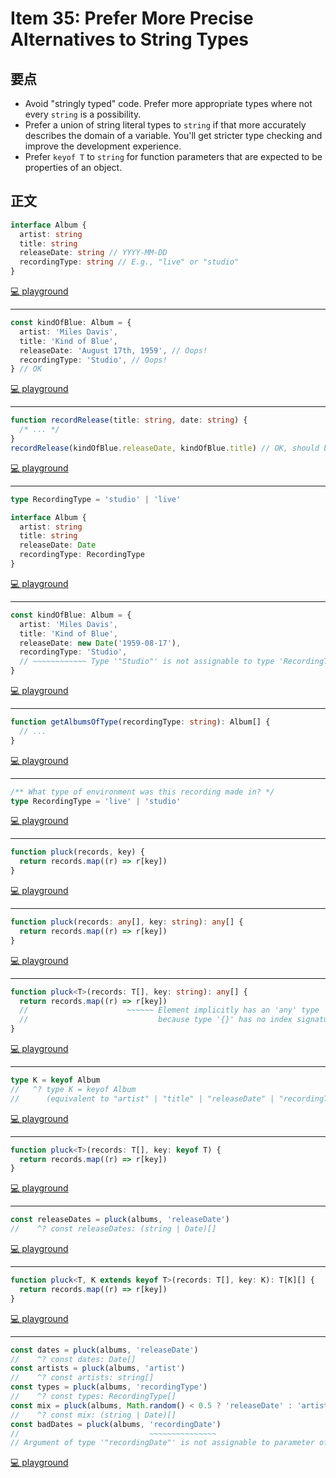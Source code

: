 # Item 35: Prefer More Precise Alternatives to String Types

## 要点

- Avoid "stringly typed" code. Prefer more appropriate types where not every `string` is a possibility.
- Prefer a union of string literal types to `string` if that more accurately describes the domain of a variable. You'll get stricter type checking and improve the development experience.
- Prefer `keyof T` to `string` for function parameters that are expected to be properties of an object.

## 正文

```ts
interface Album {
  artist: string
  title: string
  releaseDate: string // YYYY-MM-DD
  recordingType: string // E.g., "live" or "studio"
}
```

[💻 playground](https://www.typescriptlang.org/play/?ts=5.4.5#code/JYOwLgpgTgZghgYwgAgIIBsBGBXAtsgbwChlk4oxgBnMALmRqlAHMBuE5SsdCexl9qSgQecKhAAicSHzBMQbUgHolyAJoa1AWgCyOrRIkdhCAPZQAJiwAqATwAOvBnIHLVAUQB0zTwBpkAETowABuEAHI5oE02FamAUQAvkRAA)

---

```ts
const kindOfBlue: Album = {
  artist: 'Miles Davis',
  title: 'Kind of Blue',
  releaseDate: 'August 17th, 1959', // Oops!
  recordingType: 'Studio', // Oops!
} // OK
```

[💻 playground](https://www.typescriptlang.org/play/?ts=5.4.5#code/JYOwLgpgTgZghgYwgAgIIBsBGBXAtsgbwChlk4oxgBnMALmRqlAHMBuE5SsdCexl9qSgQecKhAAicSHzBMQbUgHolyAJoa1AWgCyOrRIkdhCAPZQAJiwAqATwAOvBnIHLVAUQB0zTwBpkAETowABuEAHI5oE02FamAUQAvkRmIDTIANagFgDyMABC6NhOGDj4ALyEHOSUNPQA5DrAPFTIUiHU9b4cXDwNANLZkTDIhcVdxiIQYpLSTvWo2MzY6QCMAOxgABb+qwCcAKx7XW7IOab2VACEk2aWNg7zAMpgscCmJ8gqZxfXSaynHL9IhAA)

---

```ts
function recordRelease(title: string, date: string) {
  /* ... */
}
recordRelease(kindOfBlue.releaseDate, kindOfBlue.title) // OK, should be error
```

[💻 playground](https://www.typescriptlang.org/play/?ts=5.4.5#code/JYOwLgpgTgZghgYwgAgIIBsBGBXAtsgbwChlk4oxgBnMALmRqlAHMBuE5SsdCexl9qSgQecKhAAicSHzBMQbUgHolyAJoa1AWgCyOrRIkdhCAPZQAJiwAqATwAOvBnIHLVAUQB0zTwBpkAETowABuEAHI5oE02FamAUQAvkRmIDTIANagFgDyMABC6NhOGDj4ALyEHOSUNPQA5DrAPFTIUiHU9b4cXDwNANLZkTDIhcVdxiIQYpLSTvWo2MzY6QCMAOxgABb+qwCcAKx7XW7IOab2VACEk2aWNg7zAMpgscCmJ8gqZxfXSaynHL9IgwbAgBCUUwgZAmcwWABKUxmAApek5+Ap-BY5rJ5MwAJSEL4AKmQnnJyGJqmSsMsiNE4mRWRAuQKRQgnmEDNmkH8zNZYw5aPxAK+qiB-ioW1M2HQFmQmBQ0Cg5iIQA)

---

```ts
type RecordingType = 'studio' | 'live'

interface Album {
  artist: string
  title: string
  releaseDate: Date
  recordingType: RecordingType
}
```

[💻 playground](https://www.typescriptlang.org/play/?ts=5.4.5#code/C4TwDgpgBAShDGB7ATgEwJYDsDmAVc0AvFAOQDOwArhoiVAD6kA26AbhCQNwBQ3WwEZADMAhvGgBBJgCNKAWygBvblCgjkwdBQBcUCsizYeqzcCYRd+w8ajII5kWQgAREQN2uBNu0jSH8kLpwvhg4ARA8AL7cQA)

---

```ts
const kindOfBlue: Album = {
  artist: 'Miles Davis',
  title: 'Kind of Blue',
  releaseDate: new Date('1959-08-17'),
  recordingType: 'Studio',
  // ~~~~~~~~~~~~ Type '"Studio"' is not assignable to type 'RecordingType'
}
```

[💻 playground](https://www.typescriptlang.org/play/?ts=5.4.5#code/C4TwDgpgBAShDGB7ATgEwJYDsDmAVc0AvFAOQDOwArhoiVAD6kA26AbhCQNwBQ3WwEZADMAhvGgBBJgCNKAWygBvblCgjkwdBQBcUCsizYeqzcCYRd+w8ajII5kWQgAREQN2uBNu0jSH8kLpwvhg4ARA8AL7cSJgUUADWWKgA8kIAQkyUFlBSsgrEyqrqmjqkALLo5mRQrqxaJAA0KlCm5rokANLJUIhCUJnZTS12Dk6eOZgQAO61bhAAFCQAjACcAKyrALQADAAcW8sA7CQAlM2qPiiheAQdAMpUNCTcAPSvUAB+3z+-31DhUgAIke1HQiCBdC0UEwiGAajIZHQ2EwImk5laiFaBFIwWu-gIL0iPCAA)

---

```ts
function getAlbumsOfType(recordingType: string): Album[] {
  // ...
}
```

[💻 playground](https://www.typescriptlang.org/play/?ts=5.4.5#code/C4TwDgpgBAShDGB7ATgEwJYDsDmAVc0AvFAOQDOwArhoiVAD6kA26AbhCQNwBQ3WwEZADMAhvGgBBJgCNKAWygBvblCgjkwdBQBcUCsizYeqzcCYRd+w8ajII5kWQgAREQN2uBNu0jSH8kLpwvhg4ARA8AL7cQpSY8JqImFDYEMBSsnJkAPJC4QAUPiiheASWwAY4AJS6GfIA2gC6SipQAPRtUADC2QCyAAowAKIAyiOtdlTIyU02HVBDAHLO3NHcQA)

---

```ts
/** What type of environment was this recording made in? */
type RecordingType = 'live' | 'studio'
```

[💻 playground](https://www.typescriptlang.org/play/?ts=5.4.5#code/PQKhAIHUAsEMBdzwJ4AcCm4D2Azc6A7ANwEsAnLAgW0MQHdYBnJaE5s9AYyzIBMSCAc3BVYvTAID84EMABQKDOABKXHvyEAVNJgC84AOQAbEkXQHwAH0ON4AV35YDAbjlA)

---

```js
function pluck(records, key) {
  return records.map((r) => r[key])
}
```

[💻 playground](https://www.typescriptlang.org/play/?ts=5.4.5#code/GYVwdgxgLglg9mABABwDYggawBQCcCmEcuAJgM4A0im+AngJSIDeAUIogVCLkgUaWQB0AWwCGyPIgC8APg4BtGrQC69ANwsAviyA)

---

```ts
function pluck(records: any[], key: string): any[] {
  return records.map((r) => r[key])
}
```

[💻 playground](https://www.typescriptlang.org/play/?ts=5.4.5#code/GYVwdgxgLglg9mABABwDYggawBQCcCmEcuAJgM4BciAhmAJ4DaAugDSKb51VlS4xgBzAJRVajJogDeAKESICUELiQEipMgDoAttWR5EAXgB88hhzpMhAbmkBfaUA)

---

```ts
function pluck<T>(records: T[], key: string): any[] {
  return records.map((r) => r[key])
  //                      ~~~~~~ Element implicitly has an 'any' type
  //                             because type '{}' has no index signature
}
```

[💻 playground](https://www.typescriptlang.org/play/?ts=5.4.5#code/GYVwdgxgLglg9mABABwDYggawDwBUB8AFAE4CmEcxAJgM4BciuA2gLoA0impAngzVMRhgA5gEoGAQzDdWiAN4AoRIjJQQxJGQrUaAOgC2E5CUQBefCqZduLUQG4liAPRPlb9x8-KAfr7+IAUVRSfVIwKEQYfTQYCBgoVG5EAAsJGkQpRAByKW4sxChuZFJHFy9yio8AI3IJEBpSAqLGrLkAX3zU9LA4SLAqUgAPRBoYYTAJNTIFNoUgA)

---

```ts
type K = keyof Album
//   ^? type K = keyof Album
//      (equivalent to "artist" | "title" | "releaseDate" | "recordingType")
```

[💻 playground](https://www.typescriptlang.org/play/?ts=5.4.5#code/C4TwDgpgBAShDGB7ATgEwJYDsDmAVc0AvFAOQDOwArhoiVAD6kA26AbhCQNwBQ3WwEZADMAhvGgBBJgCNKAWygBvblCgjkwdBQBcUCsizYeqzcCYRd+w8ajII5kWQgAREQN2uBNu0jSH8kLpwvhg4ARA8AL7coJBQANJQxADWECCIQlBSsnI8APR5qlAAegD8ULHQiSlpGVky8jEEsBBkiEzsADwwIgDuAHxJsH1QEAAeApioZFAAYpSY8JqImFDlPb1QuooA2olYUKnpmRsAukF9e6eRPJVQAMogmMAAFtUtbR0QnfH9+YWqMoVZqPZ5vIYAInUmgoEIYUAhpnMcMYELsDicnggKIRPhQoTwBAhvCAA)

---

```ts
function pluck<T>(records: T[], key: keyof T) {
  return records.map((r) => r[key])
}
```

[💻 playground](https://www.typescriptlang.org/play/?ts=5.4.5#code/C4TwDgpgBAShDGB7ATgEwJYDsDmAVc0AvFAOQDOwArhoiVAD6kA26AbhCQNwBQ3WwEZADMAhvGgBBJgCNKAWygBvblCgjkwdBQBcUCsizYeqzcCYRd+w8ajII5kWQgAREQN2uBNu0jSH8kLpwvhg4ARA8AL7cQpSY8JqImFBgTJTwANYAPLgAfAAUPiioZLq4ANoAugA0UBkQILr1IIhCULgAlEoqthBUyMlFaGQAdHIiYIVQhLm25c2VHVHcQA)

---

```ts
const releaseDates = pluck(albums, 'releaseDate')
//    ^? const releaseDates: (string | Date)[]
```

[💻 playground](https://www.typescriptlang.org/play/?ts=5.4.5#code/C4TwDgpgBAShDGB7ATgEwJYDsDmAVc0AvFAOQDOwArhoiVAD6kA26AbhCQNwBQ3WwEZADMAhvGgBBJgCNKAWygBvblCgjkwdBQBcUCsizYeqzcCYRd+w8ajII5kWQgAREQN2uBNu0jSH8kLpwvhg4ARA8AL7cQpSY8JqImFBgTJTwANYAPLgAfAAUPiioZLq4ANoAugA0UBkQILr1IIhCULgAlEoqthBUyMlFaGQAdHIiYIVQhLm25c2VHVHcqAhM6tDmwGoy8qVQUrJyVTxImBS9Dk6eEGTTKWmZ+SK7cmS1JHZXLm4cS9wAegBqlUAD0APxQM4XL4QRw-AT7fJWHAMKA3DpVbhAA)

---

```ts
function pluck<T, K extends keyof T>(records: T[], key: K): T[K][] {
  return records.map((r) => r[key])
}
```

[💻 playground](https://www.typescriptlang.org/play/?ts=5.4.5#code/GYVwdgxgLglg9mABABwDYggawDwBUA0iA0ogKYAeUpYAJgM6KakCecwiuAfABQBOpEOL3oAuDgG0AuoSbMxRAJRjc4opKmIA3gChEiflBC8k-QcLoA6ALYBDZH0QBeTvvGzJCgNzaAvtqA)

---

```ts
const dates = pluck(albums, 'releaseDate')
//    ^? const dates: Date[]
const artists = pluck(albums, 'artist')
//    ^? const artists: string[]
const types = pluck(albums, 'recordingType')
//    ^? const types: RecordingType[]
const mix = pluck(albums, Math.random() < 0.5 ? 'releaseDate' : 'artist')
//    ^? const mix: (string | Date)[]
const badDates = pluck(albums, 'recordingDate')
//                             ~~~~~~~~~~~~~~~
// Argument of type '"recordingDate"' is not assignable to parameter of type ...
```

[💻 playground](https://www.typescriptlang.org/play/?ts=5.4.5#code/GYVwdgxgLglg9mABABwDYggawDwBUA0iA0ogKYAeUpYAJgM6KakCecwiuAfABQBOpEOL3oAuDgG0AuoSbMxRAJRjc4opKmIA3gChEiflBC8k-QcLoA6ALYBDZH0QBeTvvGzJCgNzaAvtqjMyKSIAEoCQjQwYADmuIHBjogA5HSGkXBJiAA+yagwAG6kSd7aUVS8wDYQwQCCqABGIFZauog2vLCpYqm8UdHeerBQqKTdUL0xA-qkIzZ0pAAiNlRiS1RTphF9cUFiYWaRMTuk3n40AqjtwSNQbQ1NdGJ1jVZS3oJgqYg0y6QMiWgMJhuDZ7lY6IQkvxZvM1kUvNoAPSIvR6AB6AH5EB8vj8qI9EHCpNocbd2p0oP8UOgsCCwRDkuSYKkkgjkajEJjsQgvkzUgSen1iaTEAEglTAbTQS8GVDwsJtvFWd52aiuSKxX89vLDrF4sKebcrDByE5qUC6TLCABZZYACwsvBstDgVm4CkQ2EQAAYLABWRBYuUwxa-TJiJJ8qDKpEotVYkXG8hibiCmLZQm-BQGz63eo2GhwiU04HSh6QzYKmJwmOqjn1huN+sAP1bbfbHdjiBqvGiTWotzYoviyQARJXdXDR5lmYgwHAyXQ6DBomAbPURqK4Ch2jYrKRyogh5rEBYz9ogA)
